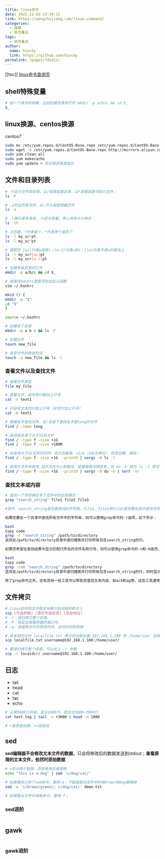 ```yaml
---
title: linux命令
date: 2022-11-02 13:29:11
link: https://wangchujiang.com/linux-command/
categories: 
  - 运维
  - 命令集合
tags: 
  - 命令集合
author: 
  name: hincky
  link: https://github.com/hincky
permalink: /pages/7dcd11/
---
```

[[toc]]
[linux命令查询页](https://wangchujiang.com/linux-command/)

## shell特殊变量
```sh
# 前一个命令的参数，比如创建目录并打开 mkdir -p a/b/c && cd $_
$_

```

## linux换源、centos换源
centos7
```sh
sudo mv /etc/yum.repos.d/CentOS-Base.repo /etc/yum.repos.d/CentOS-Base.repo.backup
sudo wget -O /etc/yum.repos.d/CentOS-Base.repo http://mirrors.aliyun.com/repo/Centos-7.repo
sudo yum clean all
sudo yum makecache
sudo yum update # 验证是否换源成功
```

## 文件和目录列表

```sh
# -F区分文件和目录，以/结尾就是目录，以*结尾就是可执行文件；
ls -F

# -a列出所有文件，以.开头就是隐藏文件
ls -a 

# -l展示更多信息，-h显示容量，带上具体大小单位
ls -lh

# 过滤器，?代表单个，*代表零个或多个
ls -l my_sc?pt
ls -l my_sc*pt

# 通配符 [ai]代表a或者i；[a-i]代表a到i；[!a]代表不是a的都选上
ls -l my_scr[ai]pt
ls -l my_scr[a-i]pt

# 创建多级目录并打开
mkdir -p a/b/c && cd $_

# 或者在bashrc里面添加自定义函数
vim ~/.bashrc

mkcd () {
mkdir -p "$"
cd "$"
}

source ~/.bashrc

# 创建多个目录
mkdir -p a b c && ls -F

# 创建文件
touch new_file

# 改变文件的修改时间
touch -a new_file && ls -l

```

### 查看文件以及查找文件

```sh
# 查看文件类型
file my_file

# 查看文件，给所有行都加上行号
cat -n text1

# 只给有文本的行加上行号（非空行加上行号）
cat -b text1

# 根据名字查找文件，在/目录下查找名字是tong的文件
find / -name tong

# 查找根目录下大于1G的文件
find / -type f -size +1G
find / -type f -size +100M

# 在查询大于1G文件的同时，显示创建者、size（以b为单位）、修改日期、路径；
find / -type f -size +1G  -print0 | xargs -0 ls -l

# 查询大文件并排序,显示文件大小和路径，如需查看详情信息，将 du -h 改为 ls -l 即可
find / -type f -size +1G  -print0 | xargs -0 du -h | sort -nr

```

### 查找文本或内容
```sh
# 查找一个字符串在多个文件中的出现情况：
grep "search_string" file1 file2 file3

#其中，search_string是您要查找的字符串，file1、file2和file3是您要在其中查找字符串的文件名。

如果您要在一个目录中查找所有文件中的字符串，则可以使用grep命令的-r选项，如下所示：

bash
Copy code
grep -r "search_string" /path/to/directory
这将在/path/to/directory目录中递归搜索并打印所有包含search_string的行。

如果您希望在查找结果中显示匹配行所在的文件名和行号，则可以使用grep命令的-n和-H选项，如下所示：

bash
Copy code
grep -rnH "search_string" /path/to/directory
这将在/path/to/directory目录中递归搜索并打印所有包含search_string的行，同时显示每个匹配行所在的文件名和行号。

除了grep命令之外，还有其他一些工具可以帮助您查找文本内容，如ack和ag等。这些工具通常比grep命令更快和更灵活。
```


## 文件拷贝

```sh
# linux如何将文件稳定地拷贝到远程的机子上
scp [可选参数] [源文件或目录] [目标地址]
# -r：递归拷贝整个目录。
# -P：指定远程服务器的端口号。
# -p：保留原文件的修改时间、访问时间和权限

# 将本地的文件 localfile.txt 拷贝到远程机器 192.168.1.100 的 /home/user 目录下
scp localfile.txt username@192.168.1.100:/home/user/

# 要递归拷贝整个目录，可以加上 -r 参数
scp -r localdir/ username@192.168.1.100:/home/user/
```

## 日志
- tail
- head
- cat
- tac
- echo

```sh
# 从第3000行开始，显示1000行。即显示3000~3999行
cat test.log | tail -n +3000 | head -n 1000

# >意思是创建，>>是追加

```

## sed

**sed编辑器不会修改文本文件的数据**，只会将修改后的数据发送到stdout；**查看原理的文本文件，依然时原始数据**

```sh
# s命令用于替换，将前者用后者替换
echo "this is a dog" | sed 's/dog/cat/' 

# 如果要执行多个sed命令，要用-e；下面就是将文件中所有brown和dog替换掉
sed -e 's/brown/green/; s/dog/cat/' demo.txt

# 如果要从文件中读取命令，要用-f；


```

### sed进阶
```sh


```

## gawk
```sh


```

### gawk进阶
```sh


```


